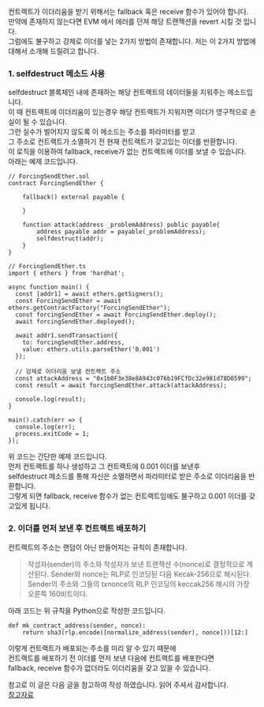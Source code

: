 컨트랙트가 이더리움을 받기 위해서는 fallback 혹은 receive 함수가 있어야 합니다.\
만약에 존재하지 않는다면 EVM 에서 에러를 던져 해당 트랜젝션을 revert 시킬 것 입니다.\
그럼에도 불구하고 강제로 이더를 넣는 2가지 방법이 존재합니다. 저는 이 2가지 방법에 대해서 소개해 드릴려고 합니다.



### 1. selfdestruct 메소드 사용

selfdestruct 블록체인 내에 존재하는 해당 컨트랙트의 데이터들을 지워주는 메소드입니다.\
이 때 컨트랙트에 이더리움이 있는경우 해당 컨트랙트가 지워지면 이더가 영구적으로 손실이 될 수 있습니다.\
그런 실수가 벌어지지 않도록 이 메소드는 주소를 파라미터를 받고\
그 주소로 컨트랙트가 소멸하기 전 현재 컨트랙트가 갖고있는 이더를 반환합니다.\
이 로직을 이용하여 fallback, receive가 없는 컨트랙트에 이더를 보낼 수 있습니다.\
아래는 예제 코드입니다.


```
// ForcingSendEther.sol
contract ForcingSendEther {

    fallback() external payable {

    }

    function attack(address _problemAddress) public payable{
        address payable addr = payable(_problemAddress);
        selfdestruct(addr);
    }
}

```

```
// ForcingSendEther.ts
import { ethers } from 'hardhat';

async function main() {
  const [addr1] = await ethers.getSigners();
  const ForcingSendEther = await ethers.getContractFactory("ForcingSendEther");
  const forcingSendEther = await ForcingSendEther.deploy();
  await forcingSendEther.deployed();

  await addr1.sendTransaction({
    to: forcingSendEther.address,
    value: ethers.utils.parseEther('0.001')
  });

  // 강제로 이더리움 보낼 컨트랙트 주소 
  const attackAddress = "0x1b0F3e38e8A943c076b19FCfDc32e981d78D0599"; 
  const result = await forcingSendEther.attack(attackAddress);

  console.log(result);
}

main().catch(err => {
  console.log(err);
  process.exitCode = 1;
});
```

위 코드는 간단한 예제 코드입니다.\
먼저 컨트랙트를 하나 생성하고 그 컨트랙트에 0.001 이더를 보낸후\
selfdestruct 메소드를 통해 자신은 소멸하면서 파라미터로 받은 주소로 이더리움을 반환합니다.\
그렇게 되면 fallback, receive 함수가 없는 컨트랙트임에도 불구하고 0.001 이더를 갖고있게 됩니다.


### 2. 이더를 먼저 보낸 후 컨트랙트 배포하기

컨트랙트의 주소는 랜덤이 아닌 만들어지는 규칙이 존재합니다.
> 작성자(sender)의 주소와 작성자가 보낸 트랜잭션 수(nonce)로 결정적으로 계산된다. Sender와 nonce는 RLP로 인코딩된 다음 Kecak-256으로 해시된다.
Sender의 주소와 그들의 txnonce의 RLP 인코딩의 keccak256 해시의 가장 오른쪽 160비트이다.


아래 코드는 위 규칙을 Python으로 작성한 코드입니다.

```
def mk_contract_address(sender, nonce):
    return sha3(rlp.encode([normalize_address(sender), nonce]))[12:]
```

이렇게 컨트랙트가 배포되는 주소를 미리 알 수 있기 때문에\
컨트랙트를 배포하기 전 이더를 먼저 보낸 다음에 컨트랙트를 배포한다면\
fallback, receive 함수가 없더라도 이더리움을 갖고 있을 수 있습니다.

참고로 이 글은 다음 글을 참고하여 작성 하였습니다. 읽어 주셔서 감사합니다.\
[참고자료](https://medium.com/@alexsherbuck/two-ways-to-force-ether-into-a-contract-1543c1311c56)
